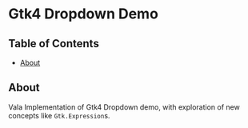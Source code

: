 <!--
 Copyright (c) 2020 Ahmed Eldemery
 
 This software is released under the MIT License.
 https://opensource.org/licenses/MIT
-->

# Gtk4 Dropdown Demo

## Table of Contents

- [About](#about)
<!--

- [Getting Started](#getting_started)
- [Usage](#usage)
- [Contributing](../CONTRIBUTING.md)
-->

## About <a name = "about"></a>

Vala Implementation of Gtk4 Dropdown demo, with exploration of new concepts like `Gtk.Expression`s.
<!--
## Getting Started <a name = "getting_started"></a>

These instructions will get you a copy of the project up and running on your local machine for development and testing purposes. See [deployment](#deployment) for notes on how to deploy the project on a live system.

### Prerequisites

What things you need to install the software and how to install them.

```
Give examples
```

### Installing

A step by step series of examples that tell you how to get a development env running.

Say what the step will be

```
Give the example
```

And repeat

```
until finished
```

End with an example of getting some data out of the system or using it for a little demo.

## Usage <a name = "usage"></a>

Add notes about how to use the system.
-->